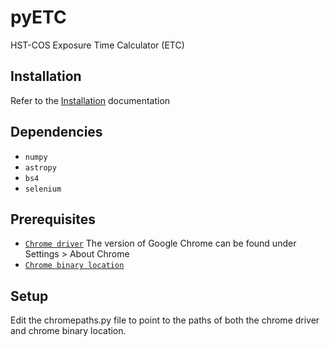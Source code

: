 # pyETC
HST-COS Exposure Time Calculator (ETC)

## Installation
Refer to the [Installation](Installation.md) documentation

## Dependencies

* `numpy`
* `astropy`
* `bs4`
* `selenium`

## Prerequisites

* [`Chrome driver`](https://chromedriver.chromium.org/downloads)
The version of Google Chrome can be found under Settings > About Chrome
* [`Chrome binary location`](https://i.stack.imgur.com/yDGzQ.png)

## Setup

Edit the chromepaths.py file to point to the paths of both the chrome driver and chrome binary location. 
